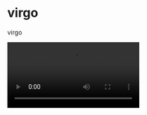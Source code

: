 # virgo
virgo
<html><head><meta name="viewport" content="width=device-width"></head><body><video controls="" autoplay="" name="media"><source src="[https://feeldreams.github.io/maukahkamu/seandainya.mp3](https://drive.google.com/file/d/1GeCn5s9Ej_NnjPBFbBw265w377sEn6C_/view?usp=drive_link)" type="audio/mp3"></video></body></html>

